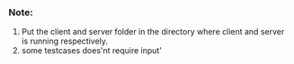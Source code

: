 ### Note:
1. Put the client and server  folder  in the directory where client and server is running respectively.
2. some testcases does'nt require input'